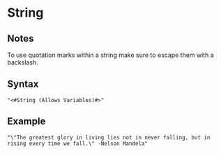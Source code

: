 # String
## Notes
To use quotation marks within a string make sure to escape them with a backslash.
## Syntax
```
"<#String (Allows Variables)#>"
```
## Example
```
"\"The greatest glory in living lies not in never falling, but in rising every time we fall.\" -Nelson Mandela"
```